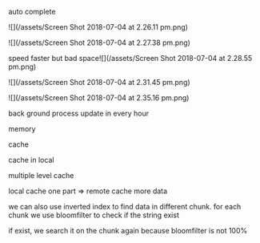 auto complete

![](/assets/Screen Shot 2018-07-04 at 2.26.11 pm.png)

![](/assets/Screen Shot 2018-07-04 at 2.27.38 pm.png)

speed faster but bad space![](/assets/Screen Shot 2018-07-04 at 2.28.55 pm.png)

![](/assets/Screen Shot 2018-07-04 at 2.31.45 pm.png)

![](/assets/Screen Shot 2018-07-04 at 2.35.16 pm.png)

back ground process update in every hour

memory

cache

cache in local

multiple  level cache

local cache one part =&gt; remote cache more data

we can also use inverted index to find data in different chunk. for each chunk we use bloomfilter to check if the string exist

if exist, we search it on the chunk again because bloomfilter is not 100%



